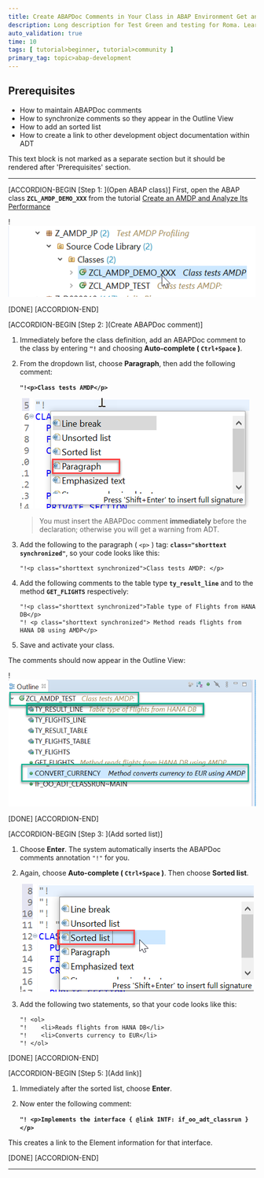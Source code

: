 ```yaml
---
title: Create ABAPDoc Comments in Your Class in ABAP Environment Get an overview of the multi-source landscape that we have set up and learn how to import data Test Blue
description: Long description for Test Green and testing for Roma. Learn how to maintain ABAPDoc documentation for your class in SAP Cloud Platform, ABAP Environment so your comments appear in the Outline view. Get an overview of the multi-source landscape that we have set up and learn how to import dataGet an overview of the multi-source landscape that we have set up and learn how to import data. Learn how to maintain ABAPDoc documentation for your class in SAP Cloud Platform, ABAP Environment so your comments appear in the Outline view. Get an overview of the multi-source landscape that we have set up and learn how to import dataGet an overview of the multi-source landscape that we have set up and learn how to import data. Learn how to maintain ABAPDoc documentation for your class in SAP Cloud Platform, ABAP Environment so your comments appear in the Outline view. Get an overview of the multi-source landscape that we have set up and learn how to import dataGet an overview of the multi-source landscape that we have set up and learn how to import data
auto_validation: true
time: 10
tags: [ tutorial>beginner, tutorial>community ]
primary_tag: topic>abap-development
---
```


## Prerequisites   
- How to maintain ABAPDoc comments
- How to synchronize comments so they appear in the Outline View
- How to add an sorted list
- How to create a link to other development object documentation within ADT

This text block is not marked as a separate section but it should be rendered after 'Prerequisites' section.

---

[ACCORDION-BEGIN [Step 1: ](Open ABAP class)]
First, open the ABAP class **`ZCL_AMDP_DEMO_XXX`** from the tutorial [Create an AMDP and Analyze Its Performance](abap-environment-amdp-profiling)

!![Image depicting step-1-open-class](step-1-open-class.png)

[DONE]
[ACCORDION-END]


[ACCORDION-BEGIN [Step 2: ](Create ABAPDoc comment)]
1. Immediately before the class definition, add an ABAPDoc comment to the class by entering **`"!`** and choosing **Auto-complete ( `Ctrl+Space` )**.

2. From the dropdown list, choose **Paragraph**, then add the following comment:

    **`"!<p>Class tests AMDP</p>`**

    !![step2a-choose-paragraph](step2a-choose-paragraph.png)

    >You must insert the ABAPDoc comment **immediately** before the declaration; otherwise you will get a warning from ADT.

3. Add the following to the paragraph ( `<p>` ) tag: **`class="shorttext synchronized"`**, so your code looks like this:

    ```
    "!<p class="shorttext synchronized">Class tests AMDP: </p>
    ```

4. Add the following comments to the table type **`ty_result_line`** and to the method **`GET_FLIGHTS`** respectively:

    ```
    "!<p class="shorttext synchronized">Table type of Flights from HANA DB</p>
    "! <p class="shorttext synchronized"> Method reads flights from HANA DB using AMDP</p>
    ```

5. Save and activate your class.

The comments should now appear in the Outline View:

!![step2b-shorttext-synch-class](step2b-shorttext-synch-class.png)

[DONE]
[ACCORDION-END]


[ACCORDION-BEGIN [Step 3: ](Add sorted list)]
1. Choose **Enter**. The system automatically inserts the ABAPDoc comments annotation `"!"` for you.

2. Again, choose **Auto-complete ( `Ctrl+Space` )**. Then choose **Sorted list**.

    !![step3a-add-sorted-list](step3a-add-sorted-list.png)

3. Add the following two statements, so that your code looks like this:

    ```
    "! <ol>
    "!    <li>Reads flights from HANA DB</li>
    "!    <li>Converts currency to EUR</li>
    "! </ol>

    ```

[DONE]
[ACCORDION-END]

[ACCORDION-BEGIN [Step 5: ](Add link)]
1. Immediately after the sorted list, choose **Enter**.

2. Now enter the following comment:

    **`"! <p>Implements the interface { @link INTF: if_oo_adt_classrun } </p>`**

This creates a link to the Element information for that interface.

[DONE]
[ACCORDION-END]


---
